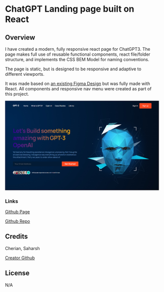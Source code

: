 #  ChatGPT Landing page built on React

## Overview

I have created a modern, fully responsive react page for ChatGPT3. The page makes full use of reusable functional components, react file/folder structure, and implements the CSS BEM Model for naming conventions.

The page is static, but is designed to be responsive and adaptive to different viewports.

It was made based on [an existing Figma Design](https://www.figma.com/file/lz9lLpFHMxHm2odnwM3R0z/gpt3?node-id=0%3A15&t=HzYCzHwaByNo1YRy-0) but was fully made with React. All components and responsive nav menu were created as part of this project.

![Screenshot of full working page](./src/assets/images/gpt3-screenshot.jpg "GPT3 Page Screenshot")

### Links

 [Github Page](https://sashdc.github.io/gpt_ux_project/)

 [Github Repo](https://github.com/sashdc/gpt_ux_project)

 ## Credits

Cherian, Saharsh


[Creator Github](https://github.com/sashdc)

## License

N/A
    
